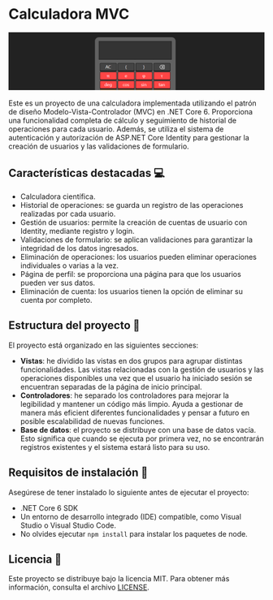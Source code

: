 # Calculadora MVC
![Captura de la vista Home](/imagesGit/calc.png)

Este es un proyecto de una calculadora implementada utilizando el patrón de diseño Modelo-Vista-Controlador (MVC) en .NET Core 6. Proporciona una funcionalidad completa de cálculo y seguimiento de historial de operaciones para cada usuario. Además, se utiliza el sistema de autenticación y autorización de ASP.NET Core Identity para gestionar la creación de usuarios y las validaciones de formulario. 

## Características destacadas :computer:

- Calculadora científica.
- Historial de operaciones: se guarda un registro de las operaciones realizadas por cada usuario.
- Gestión de usuarios: permite la creación de cuentas de usuario con Identity, mediante registro y login.
- Validaciones de formulario: se aplican validaciones para garantizar la integridad de los datos ingresados.
- Eliminación de operaciones: los usuarios pueden eliminar operaciones individuales o varias a la vez.
- Página de perfil: se proporciona una página para que los usuarios pueden ver sus datos.
- Eliminación de cuenta: los usuarios tienen la opción de eliminar su cuenta por completo.

## Estructura del proyecto :thought_balloon:

El proyecto está organizado en las siguientes secciones:

- **Vistas**: he dividido las vistas en dos grupos para agrupar distintas funcionalidades. Las vistas relacionadas con la gestión de usuarios y las operaciones disponibles una vez que el usuario ha iniciado sesión se encuentran separadas de la página de inicio principal.
- **Controladores**: he separado los controladores para mejorar la legibilidad y mantener un código más limpio. Ayuda a gestionar de manera más eficient diferentes funcionalidades y pensar a futuro en posible escalabilidad de nuevas funciones.
- **Base de datos**: el proyecto se distribuye con una base de datos vacía. Esto significa que cuando se ejecuta por primera vez, no se encontrarán registros existentes y el sistema estará listo para su uso.

## Requisitos de instalación :open_file_folder:

Asegúrese de tener instalado lo siguiente antes de ejecutar el proyecto:

- .NET Core 6 SDK
- Un entorno de desarrollo integrado (IDE) compatible, como Visual Studio o Visual Studio Code.
- No olvides ejecutar `npm install` para instalar los paquetes de node.

## Licencia :scroll:

Este proyecto se distribuye bajo la licencia MIT. Para obtener más información, consulta el archivo [LICENSE](./LICENSE).




